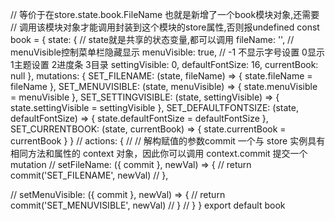 // 等价于在store.state.book.FileName 也就是新增了一个book模块对象,还需要
// 调用该模块对象才能调用封装到这个模块的store属性,否则报undefined
const book = {
  state: {
    // state就是共享的状态变量,都可以调用
    fileName: '',
    // menuVisible控制菜单栏隐藏显示
    menuVisible: true,
    // -1 不显示字号设置 0显示 1主题设置 2进度条 3目录
    settingVisible: 0,
    defaultFontSize: 16,
    currentBook: null
  },
  mutations: {
    SET_FILENAME: (state, fileName) => {
      state.fileName = fileName
    },
    SET_MENUVISIBLE: (state, menuVisible) => {
      state.menuVisible = menuVisible
    },
    SET_SETTINGVISIBLE: (state, settingVisible) => {
      state.settingVisible = settingVisible
    },
    SET_DEFAULTFONTSIZE: (state, defaultFontSize) => {
      state.defaultFontSize = defaultFontSize
    },
    SET_CURRENTBOOK: (state, currentBook) => {
      state.currentBook = currentBook
    }
  }
  // actions: {
  //   // 解构赋值的参数commit 一个与 store 实例具有相同方法和属性的 context 对象，因此你可以调用 context.commit 提交一个 mutation
  //   setFileName: ({ commit }, newVal) => {
  //     return commit('SET_FILENAME', newVal)
  //   },

  //   setMenuVisible: ({ commit }, newVal) => {
  //     return commit('SET_MENUVISIBLE', newVal)
  //   }
  // }
}
export default book
